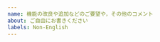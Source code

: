 ```yaml
---
name: 機能の改良や追加などのご要望や，その他のコメント
about: ご自由にお書きください
labels: Non-English
---
```


<!--
この入力欄の左上の角あたりにある「Preview」ボタンをクリックすると、この投稿がどんなふうに表示されるかを確認できます。

このIssueにお書きいただいた疑問等が解決したときには，このIssueを「Close」してください。

またIssueの新規作成時には、「○○先生」「○○さま」のように、特定の人だけに宛てて書くような書き出しは避けて下さい。この「Issues」は誰でも返信・議論できる場であり，開発者以外の方にも積極的に質問への返信をご投稿いただければと願っています。新規作成時には，宛名はなしでかまわないと思いますし，書きたい場合は「○○さま，皆さま」のようにしていただければと存じます。なおIssueを新規作成した後，議論が始まってからは，返信先を明示したい場合もあるでしょうから，必要に応じて宛名をお書きください。
-->

